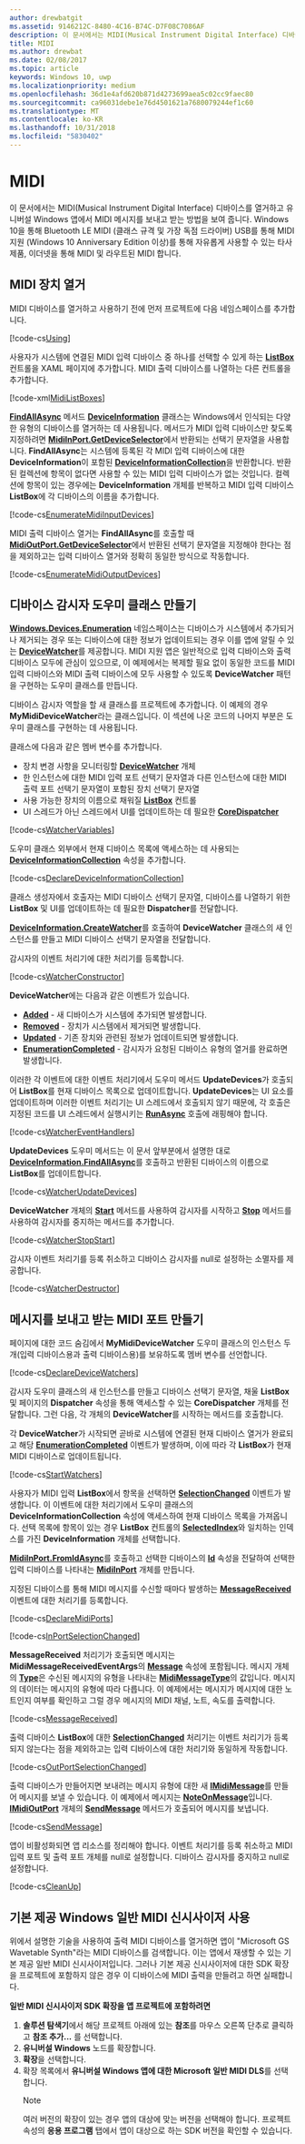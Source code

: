 ```yaml
---
author: drewbatgit
ms.assetid: 9146212C-8480-4C16-B74C-D7F08C7086AF
description: 이 문서에서는 MIDI(Musical Instrument Digital Interface) 디바이스를 열거하고 유니버설 Windows 앱에서 MIDI 메시지를 보내고 받는 방법을 보여 줍니다.
title: MIDI
ms.author: drewbat
ms.date: 02/08/2017
ms.topic: article
keywords: Windows 10, uwp
ms.localizationpriority: medium
ms.openlocfilehash: 36d1e4afd620b871d4273699aea5c02cc9faec80
ms.sourcegitcommit: ca96031debe1e76d4501621a7680079244ef1c60
ms.translationtype: MT
ms.contentlocale: ko-KR
ms.lasthandoff: 10/31/2018
ms.locfileid: "5830402"
---
```

# <a name="midi"></a>MIDI



이 문서에서는 MIDI(Musical Instrument Digital Interface) 디바이스를 열거하고 유니버설 Windows 앱에서 MIDI 메시지를 보내고 받는 방법을 보여 줍니다. Windows 10을 통해 Bluetooth LE MIDI (클래스 규격 및 가장 독점 드라이버) USB를 통해 MIDI 지원 (Windows 10 Anniversary Edition 이상)를 통해 자유롭게 사용할 수 있는 타사 제품, 이더넷을 통해 MIDI 및 라우트된 MIDI 합니다.

## <a name="enumerate-midi-devices"></a>MIDI 장치 열거

MIDI 디바이스를 열거하고 사용하기 전에 먼저 프로젝트에 다음 네임스페이스를 추가합니다.

[!code-cs[Using](./code/MIDIWin10/cs/MainPage.xaml.cs#SnippetUsing)]

사용자가 시스템에 연결된 MIDI 입력 디바이스 중 하나를 선택할 수 있게 하는 [**ListBox**](https://msdn.microsoft.com/library/windows/apps/br242868) 컨트롤을 XAML 페이지에 추가합니다. MIDI 출력 디바이스를 나열하는 다른 컨트롤을 추가합니다.

[!code-xml[MidiListBoxes](./code/MIDIWin10/cs/MainPage.xaml#SnippetMidiListBoxes)]

[**FindAllAsync**](https://msdn.microsoft.com/library/windows/apps/br225432) 메서드 [**DeviceInformation**](https://msdn.microsoft.com/library/windows/apps/br225393) 클래스는 Windows에서 인식되는 다양한 유형의 디바이스를 열거하는 데 사용됩니다. 메서드가 MIDI 입력 디바이스만 찾도록 지정하려면 [**MidiInPort.GetDeviceSelector**](https://msdn.microsoft.com/library/windows/apps/dn894779)에서 반환되는 선택기 문자열을 사용합니다. **FindAllAsync**는 시스템에 등록된 각 MIDI 입력 디바이스에 대한 **DeviceInformation**이 포함된 [**DeviceInformationCollection**](https://msdn.microsoft.com/library/windows/apps/br225395)을 반환합니다. 반환된 컬렉션에 항목이 없다면 사용할 수 있는 MIDI 입력 디바이스가 없는 것입니다. 컬렉션에 항목이 있는 경우에는 **DeviceInformation** 개체를 반복하고 MIDI 입력 디바이스 **ListBox**에 각 디바이스의 이름을 추가합니다.

[!code-cs[EnumerateMidiInputDevices](./code/MIDIWin10/cs/MainPage.xaml.cs#SnippetEnumerateMidiInputDevices)]

MIDI 출력 디바이스 열거는 **FindAllAsync**를 호출할 때 [**MidiOutPort.GetDeviceSelector**](https://msdn.microsoft.com/library/windows/apps/dn894845)에서 반환된 선택기 문자열을 지정해야 한다는 점을 제외하고는 입력 디바이스 열거와 정확히 동일한 방식으로 작동합니다.

[!code-cs[EnumerateMidiOutputDevices](./code/MIDIWin10/cs/MainPage.xaml.cs#SnippetEnumerateMidiOutputDevices)]



## <a name="create-a-device-watcher-helper-class"></a>디바이스 감시자 도우미 클래스 만들기

[**Windows.Devices.Enumeration**](https://msdn.microsoft.com/library/windows/apps/br225459) 네임스페이스는 디바이스가 시스템에서 추가되거나 제거되는 경우 또는 디바이스에 대한 정보가 업데이트되는 경우 이를 앱에 알릴 수 있는 [**DeviceWatcher**](https://msdn.microsoft.com/library/windows/apps/br225446)를 제공합니다. MIDI 지원 앱은 일반적으로 입력 디바이스와 출력 디바이스 모두에 관심이 있으므로, 이 예제에서는 복제할 필요 없이 동일한 코드를 MIDI 입력 디바이스와 MIDI 출력 디바이스에 모두 사용할 수 있도록 **DeviceWatcher** 패턴을 구현하는 도우미 클래스를 만듭니다.

디바이스 감시자 역할을 할 새 클래스를 프로젝트에 추가합니다. 이 예제의 경우 **MyMidiDeviceWatcher**라는 클래스입니다. 이 섹션에 나온 코드의 나머지 부분은 도우미 클래스를 구현하는 데 사용됩니다.

클래스에 다음과 같은 멤버 변수를 추가합니다.

-   장치 변경 사항을 모니터링할 [**DeviceWatcher**](https://msdn.microsoft.com/library/windows/apps/br225446) 개체
-   한 인스턴스에 대한 MIDI 입력 포트 선택기 문자열과 다른 인스턴스에 대한 MIDI 출력 포트 선택기 문자열이 포함된 장치 선택기 문자열
-   사용 가능한 장치의 이름으로 채워질 [**ListBox**](https://msdn.microsoft.com/library/windows/apps/br242868) 컨트롤
-   UI 스레드가 아닌 스레드에서 UI를 업데이트하는 데 필요한 [**CoreDispatcher**](https://msdn.microsoft.com/library/windows/apps/br208211)

[!code-cs[WatcherVariables](./code/MIDIWin10/cs/MyMidiDeviceWatcher.cs#SnippetWatcherVariables)]

도우미 클래스 외부에서 현재 디바이스 목록에 액세스하는 데 사용되는 [**DeviceInformationCollection**](https://msdn.microsoft.com/library/windows/apps/br225395) 속성을 추가합니다.

[!code-cs[DeclareDeviceInformationCollection](./code/MIDIWin10/cs/MyMidiDeviceWatcher.cs#SnippetDeclareDeviceInformationCollection)]

클래스 생성자에서 호출자는 MIDI 디바이스 선택기 문자열, 디바이스를 나열하기 위한 **ListBox** 및 UI를 업데이트하는 데 필요한 **Dispatcher**를 전달합니다.

[**DeviceInformation.CreateWatcher**](https://msdn.microsoft.com/library/windows/apps/br225427)를 호출하여 **DeviceWatcher** 클래스의 새 인스턴스를 만들고 MIDI 디바이스 선택기 문자열을 전달합니다.

감시자의 이벤트 처리기에 대한 처리기를 등록합니다.

[!code-cs[WatcherConstructor](./code/MIDIWin10/cs/MyMidiDeviceWatcher.cs#SnippetWatcherConstructor)]

**DeviceWatcher**에는 다음과 같은 이벤트가 있습니다.

-   [**Added**](https://msdn.microsoft.com/library/windows/apps/br225450) - 새 디바이스가 시스템에 추가되면 발생합니다.
-   [**Removed**](https://msdn.microsoft.com/library/windows/apps/br225453) - 장치가 시스템에서 제거되면 발생합니다.
-   [**Updated**](https://msdn.microsoft.com/library/windows/apps/br225458) - 기존 장치와 관련된 정보가 업데이트되면 발생합니다.
-   [**EnumerationCompleted**](https://msdn.microsoft.com/library/windows/apps/br225451) - 감시자가 요청된 디바이스 유형의 열거를 완료하면 발생합니다.

이러한 각 이벤트에 대한 이벤트 처리기에서 도우미 메서드 **UpdateDevices**가 호출되어 **ListBox**를 현재 디바이스 목록으로 업데이트합니다. **UpdateDevices**는 UI 요소를 업데이트하며 이러한 이벤트 처리기는 UI 스레드에서 호출되지 않기 때문에, 각 호출은 지정된 코드를 UI 스레드에서 실행시키는 [**RunAsync**](https://msdn.microsoft.com/library/windows/apps/hh750317) 호출에 래핑해야 합니다.

[!code-cs[WatcherEventHandlers](./code/MIDIWin10/cs/MyMidiDeviceWatcher.cs#SnippetWatcherEventHandlers)]

**UpdateDevices** 도우미 메서드는 이 문서 앞부분에서 설명한 대로 [**DeviceInformation.FindAllAsync**](https://msdn.microsoft.com/library/windows/apps/br225432)를 호출하고 반환된 디바이스의 이름으로 **ListBox**를 업데이트합니다.

[!code-cs[WatcherUpdateDevices](./code/MIDIWin10/cs/MyMidiDeviceWatcher.cs#SnippetWatcherUpdateDevices)]

**DeviceWatcher** 개체의 [**Start**](https://msdn.microsoft.com/library/windows/apps/br225454) 메서드를 사용하여 감시자를 시작하고 [**Stop**](https://msdn.microsoft.com/library/windows/apps/br225456) 메서드를 사용하여 감시자를 중지하는 메서드를 추가합니다.

[!code-cs[WatcherStopStart](./code/MIDIWin10/cs/MyMidiDeviceWatcher.cs#SnippetWatcherStopStart)]

감시자 이벤트 처리기를 등록 취소하고 디바이스 감시자를 null로 설정하는 소멸자를 제공합니다.

[!code-cs[WatcherDestructor](./code/MIDIWin10/cs/MyMidiDeviceWatcher.cs#SnippetWatcherDestructor)]

## <a name="create-midi-ports-to-send-and-receive-messages"></a>메시지를 보내고 받는 MIDI 포트 만들기

페이지에 대한 코드 숨김에서 **MyMidiDeviceWatcher** 도우미 클래스의 인스턴스 두 개(입력 디바이스용과 출력 디바이스용)를 보유하도록 멤버 변수를 선언합니다.

[!code-cs[DeclareDeviceWatchers](./code/MIDIWin10/cs/MainPage.xaml.cs#SnippetDeclareDeviceWatchers)]

감시자 도우미 클래스의 새 인스턴스를 만들고 디바이스 선택기 문자열, 채울 **ListBox** 및 페이지의 **Dispatcher** 속성을 통해 액세스할 수 있는 **CoreDispatcher** 개체를 전달합니다. 그런 다음, 각 개체의 **DeviceWatcher**를 시작하는 메서드를 호출합니다.

각 **DeviceWatcher**가 시작되면 곧바로 시스템에 연결된 현재 디바이스 열거가 완료되고 해당 [**EnumerationCompleted**](https://msdn.microsoft.com/library/windows/apps/br225451) 이벤트가 발생하며, 이에 따라 각 **ListBox**가 현재 MIDI 디바이스로 업데이트됩니다.

[!code-cs[StartWatchers](./code/MIDIWin10/cs/MainPage.xaml.cs#SnippetStartWatchers)]

사용자가 MIDI 입력 **ListBox**에서 항목을 선택하면 [**SelectionChanged**](https://msdn.microsoft.com/library/windows/apps/br209776) 이벤트가 발생합니다. 이 이벤트에 대한 처리기에서 도우미 클래스의 **DeviceInformationCollection** 속성에 액세스하여 현재 디바이스 목록을 가져옵니다. 선택 목록에 항목이 있는 경우 **ListBox** 컨트롤의 [**SelectedIndex**](https://msdn.microsoft.com/library/windows/apps/br209768)와 일치하는 인덱스를 가진 **DeviceInformation** 개체를 선택합니다.

[**MidiInPort.FromIdAsync**](https://msdn.microsoft.com/library/windows/apps/dn894776)를 호출하고 선택한 디바이스의 [**Id**](https://msdn.microsoft.com/library/windows/apps/br225437) 속성을 전달하여 선택한 입력 디바이스를 나타내는 [**MidiInPort**](https://msdn.microsoft.com/library/windows/apps/dn894770) 개체를 만듭니다.

지정된 디바이스를 통해 MIDI 메시지를 수신할 때마다 발생하는 [**MessageReceived**](https://msdn.microsoft.com/library/windows/apps/dn894781) 이벤트에 대한 처리기를 등록합니다.

[!code-cs[DeclareMidiPorts](./code/MIDIWin10/cs/MainPage.xaml.cs#SnippetDeclareMidiPorts)]

[!code-cs[InPortSelectionChanged](./code/MIDIWin10/cs/MainPage.xaml.cs#SnippetInPortSelectionChanged)]

**MessageReceived** 처리기가 호출되면 메시지는 **MidiMessageReceivedEventArgs**의 [**Message**](https://msdn.microsoft.com/library/windows/apps/dn894783) 속성에 포함됩니다. 메시지 개체의 [**Type**](https://msdn.microsoft.com/library/windows/apps/dn894726)은 수신된 메시지의 유형을 나타내는 [**MidiMessageType**](https://msdn.microsoft.com/library/windows/apps/dn894786)의 값입니다. 메시지의 데이터는 메시지의 유형에 따라 다릅니다. 이 예제에서는 메시지가 메시지에 대한 노트인지 여부를 확인하고 그럴 경우 메시지의 MIDI 채널, 노트, 속도를 출력합니다.

[!code-cs[MessageReceived](./code/MIDIWin10/cs/MainPage.xaml.cs#SnippetMessageReceived)]

출력 디바이스 **ListBox**에 대한 [**SelectionChanged**](https://msdn.microsoft.com/library/windows/apps/br209776) 처리기는 이벤트 처리기가 등록되지 않는다는 점을 제외하고는 입력 디바이스에 대한 처리기와 동일하게 작동합니다.

[!code-cs[OutPortSelectionChanged](./code/MIDIWin10/cs/MainPage.xaml.cs#SnippetOutPortSelectionChanged)]

출력 디바이스가 만들어지면 보내려는 메시지 유형에 대한 새 [**IMidiMessage**](https://msdn.microsoft.com/library/windows/apps/dn911508)를 만들어 메시지를 보낼 수 있습니다. 이 예제에서 메시지는 [**NoteOnMessage**](https://msdn.microsoft.com/library/windows/apps/dn894817)입니다. [**IMidiOutPort**](https://msdn.microsoft.com/library/windows/apps/dn894727) 개체의 [**SendMessage**](https://msdn.microsoft.com/library/windows/apps/dn894730) 메서드가 호출되어 메시지를 보냅니다.

[!code-cs[SendMessage](./code/MIDIWin10/cs/MainPage.xaml.cs#SnippetSendMessage)]

앱이 비활성화되면 앱 리소스를 정리해야 합니다. 이벤트 처리기를 등록 취소하고 MIDI 입력 포트 및 출력 포트 개체를 null로 설정합니다. 디바이스 감시자를 중지하고 null로 설정합니다.

[!code-cs[CleanUp](./code/MIDIWin10/cs/MainPage.xaml.cs#SnippetCleanUp)]

## <a name="using-the-built-in-windows-general-midi-synth"></a>기본 제공 Windows 일반 MIDI 신시사이저 사용

위에서 설명한 기술을 사용하여 출력 MIDI 디바이스를 열거하면 앱이 "Microsoft GS Wavetable Synth"라는 MIDI 디바이스를 검색합니다. 이는 앱에서 재생할 수 있는 기본 제공 일반 MIDI 신시사이저입니다. 그러나 기본 제공 신시사이저에 대한 SDK 확장을 프로젝트에 포함하지 않은 경우 이 디바이스에 MIDI 출력을 만들려고 하면 실패합니다.

**일반 MIDI 신시사이저 SDK 확장을 앱 프로젝트에 포함하려면**

1.  **솔루션 탐색기**에서 해당 프로젝트 아래에 있는 **참조**를 마우스 오른쪽 단추로 클릭하고 **참조 추가...** 를 선택합니다.
2.  **유니버설 Windows** 노드를 확장합니다.
3.  **확장**을 선택합니다.
4.  확장 목록에서 **유니버설 Windows 앱에 대한 Microsoft 일반 MIDI DLS**를 선택합니다.
    > [!NOTE] 
    > 여러 버전의 확장이 있는 경우 앱의 대상에 맞는 버전을 선택해야 합니다. 프로젝트 속성의 **응용 프로그램** 탭에서 앱이 대상으로 하는 SDK 버전을 확인할 수 있습니다.

 

 




